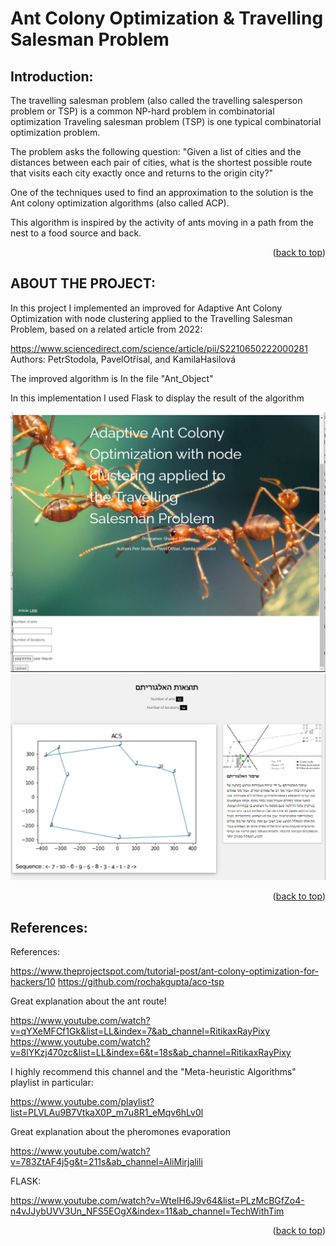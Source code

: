 # Ant Colony Optimization & Travelling Salesman Problem



<!-- Introduction -->
## Introduction:
The travelling salesman problem (also called the travelling salesperson problem or TSP) is a common NP-hard problem in combinatorial optimization
Traveling salesman problem (TSP) is one typical combinatorial optimization problem.

The problem asks the following question: "Given a list of cities and the distances between each pair of cities, what is the shortest possible route that visits each city exactly once and returns to the origin city?"

One of the techniques used to find an approximation to the solution is the Ant colony optimization algorithms (also called ACP).

This algorithm is inspired by the activity of ants moving in a path from the nest to a food source and back.



<p align="right">(<a href="#top">back to top</a>)</p>


<!-- ABOUT THE PROJECT -->
## ABOUT THE PROJECT:
In this project I implemented an improved for Adaptive Ant Colony Optimization with node clustering applied to the Travelling Salesman Problem, based on a related article from 2022:

https://www.sciencedirect.com/science/article/pii/S2210650222000281
Authors:  PetrStodola, PavelOtřísal, and KamilaHasilová

The improved algorithm is In the file "Ant_Object"

In this implementation I used Flask to display the result of the algorithm

![plot](https://github.com/SKDS2020/ACO_FOR_TSP/blob/main/FLASK_IMG/INTRO1.png)
![plot](https://github.com/SKDS2020/ACO_FOR_TSP/blob/main/FLASK_IMG/RES_ZOOMOUT.2png.png)



<p align="right">(<a href="#top">back to top</a>)</p>


<!-- References -->
## References:


References:

https://www.theprojectspot.com/tutorial-post/ant-colony-optimization-for-hackers/10
https://github.com/rochakgupta/aco-tsp


Great explanation about the ant route! 

https://www.youtube.com/watch?v=qYXeMFCf1Gk&list=LL&index=7&ab_channel=RitikaxRayPixy
https://www.youtube.com/watch?v=8lYKzj470zc&list=LL&index=6&t=18s&ab_channel=RitikaxRayPixy

I highly recommend this channel and the "Meta-heuristic Algorithms" playlist in particular:

https://www.youtube.com/playlist?list=PLVLAu9B7VtkaX0P_m7u8R1_eMqv6hLv0l



Great explanation about the pheromones evaporation

https://www.youtube.com/watch?v=783ZtAF4j5g&t=211s&ab_channel=AliMirjalili


FLASK:

https://www.youtube.com/watch?v=WteIH6J9v64&list=PLzMcBGfZo4-n4vJJybUVV3Un_NFS5EOgX&index=11&ab_channel=TechWithTim

<p align="right">(<a href="#top">back to top</a>)</p>

